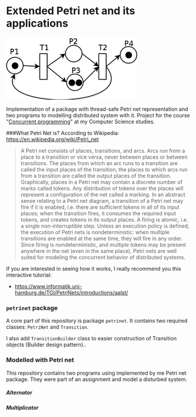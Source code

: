 # Extended Petri net and its applications 

 ![Example of Petri Net (Source: Wikipedia)](./petrinet_wikipedia.png)

Implementation of a package with thread-safe Petri net representation and two programs to modelling distributed system with it.
Project for the course "[Concurrent programming](https://usosweb.mimuw.edu.pl/kontroler.php?_action=katalog2%2Fprzedmioty%2FpokazPrzedmiot&prz_kod=1000-213bPW&lang=en)" at my Computer Science studies. 

###What Petri Net is?
According to Wikipedia: https://en.wikipedia.org/wiki/Petri_net
> A Petri net consists of places, transitions, and arcs. Arcs run from a place to a transition or vice versa, never between places or between transitions. The places from which an arc runs to a transition are called the input places of the transition; the places to which arcs run from a transition are called the output places of the transition.
> Graphically, places in a Petri net may contain a discrete number of marks called tokens. Any distribution of tokens over the places will represent a configuration of the net called a marking. In an abstract sense relating to a Petri net diagram, a transition of a Petri net may fire if it is enabled, i.e. there are sufficient tokens in all of its input places; when the transition fires, it consumes the required input tokens, and creates tokens in its output places. A firing is atomic, i.e. a single non-interruptible step.
> Unless an execution policy is defined, the execution of Petri nets is nondeterministic: when multiple transitions are enabled at the same time, they will fire in any order.
> Since firing is nondeterministic, and multiple tokens may be present anywhere in the net (even in the same place), Petri nets are well suited for modeling the concurrent behavior of distributed systems. 

If you are interested in seeing how it works, I really recommend you this interactive tutorial:
* https://www.informatik.uni-hamburg.de/TGI/PetriNets/introductions/aalst/

### `petrinet` package 
A core part of this repository is package `petrinet`. It contains two required classes: `PetriNet` and `Transition`. 

I also add `TransitionBuilder` class to easier construction of Transition objects (Builder design pattern)..


### Modelled with Petri net
This repository contains two programs using implemented by me Petri net package. They were part of an assignment and model a disturbed system.



##### Alternator

##### Multiplicator

